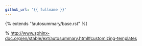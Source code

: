 ```yaml
---
github_url: '{{ fullname }}'
---
```


{% extends "!autosummary/base.rst" %}

% http://www.sphinx-doc.org/en/stable/ext/autosummary.html#customizing-templates
